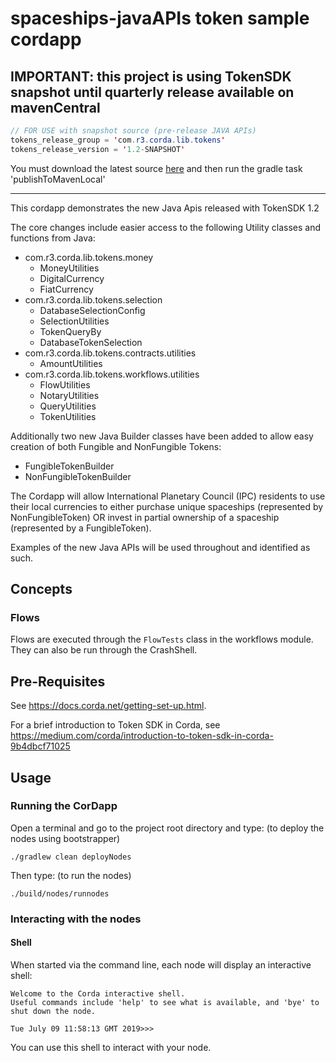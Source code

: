 # spaceships-javaAPIs token sample cordapp

## IMPORTANT: this project is using TokenSDK snapshot until quarterly release available on mavenCentral

```java
// FOR USE with snapshot source (pre-release JAVA APIs)
tokens_release_group = 'com.r3.corda.lib.tokens'
tokens_release_version = '1.2-SNAPSHOT'
```
You must download the latest source [here](https://github.com/corda/token-sdk) and then run the gradle task 'publishToMavenLocal'

---
This cordapp demonstrates the new Java Apis released with TokenSDK 1.2

The core changes include easier access to the following Utility classes and functions from Java:
- com.r3.corda.lib.tokens.money
  - MoneyUtilities
  - DigitalCurrency
  - FiatCurrency 
- com.r3.corda.lib.tokens.selection
  - DatabaseSelectionConfig
  - SelectionUtilities
  - TokenQueryBy
  - DatabaseTokenSelection
- com.r3.corda.lib.tokens.contracts.utilities
  - AmountUtilities
- com.r3.corda.lib.tokens.workflows.utilities
  - FlowUtilities
  - NotaryUtilities
  - QueryUtilities
  - TokenUtilities
  
Additionally two new Java Builder classes have been added to allow easy creation of both Fungible and NonFungible Tokens:
- FungibleTokenBuilder
- NonFungibleTokenBuilder

The Cordapp will allow International Planetary Council (IPC) residents to use their local currencies to either purchase unique spaceships (represented by NonFungibleToken) OR invest in partial ownership of a spaceship (represented by a FungibleToken). 

Examples of the new Java APIs will be used throughout and identified as such.



## Concepts


### Flows

Flows are executed through the `FlowTests` class in the workflows module. They can also be run through the CrashShell.


## Pre-Requisites

See https://docs.corda.net/getting-set-up.html.

For a brief introduction to Token SDK in Corda, see https://medium.com/corda/introduction-to-token-sdk-in-corda-9b4dbcf71025

## Usage

### Running the CorDapp

Open a terminal and go to the project root directory and type: (to deploy the nodes using bootstrapper)
```
./gradlew clean deployNodes
```
Then type: (to run the nodes)
```
./build/nodes/runnodes
```

### Interacting with the nodes

#### Shell

When started via the command line, each node will display an interactive shell:

    Welcome to the Corda interactive shell.
    Useful commands include 'help' to see what is available, and 'bye' to shut down the node.

    Tue July 09 11:58:13 GMT 2019>>>

You can use this shell to interact with your node.

